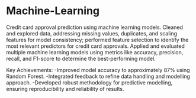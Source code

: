# Machine-Learning
Credit card approval prediction using machine learning models.
Cleaned and explored data, addressing missing values, duplicates, and scaling features for model consistency; performed feature selection to identify the most relevant predictors for credit card approvals.
Applied and evaluated multiple machine learning models using metrics like accuracy, precision, recall, and F1-score to determine the best-performing model.

Key Achievements:
	-Improved model accuracy to approximately 87% using Random Forest.
	-Integrated feedback to refine data handling and modelling approach.
	-Developed robust methodology for predictive modelling, ensuring reproducibility and reliability of results.

